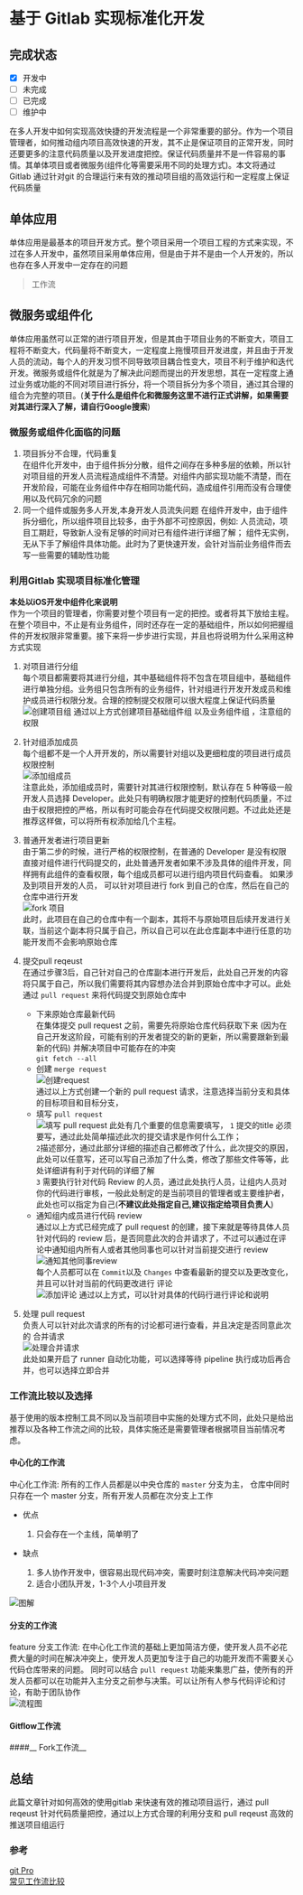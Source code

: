 # 基于 Gitlab 实现标准化开发  

## 完成状态  

- [x] 开发中
- [ ] 未完成
- [ ] 已完成
- [ ] 维护中

在多人开发中如何实现高效快捷的开发流程是一个非常重要的部分。作为一个项目管理者，如何推动组内项目高效快速的开发，其不止是保证项目的正常开发，同时还要更多的注意代码质量以及开发进度把控。保证代码质量并不是一件容易的事情。其单体项目或者微服务(组件化等需要采用不同的处理方式)。本文将通过Gitlab 通过针对git 的合理运行来有效的推动项目组的高效运行和一定程度上保证代码质量    

## 单体应用  
单体应用是最基本的项目开发方式。整个项目采用一个项目工程的方式来实现，不过在多人开发中，虽然项目采用单体应用，但是由于并不是由一个人开发的，所以也存在多人开发中一定存在的问题   


> 工作流

## 微服务或组件化  
单体应用虽然可以正常的进行项目开发，但是其由于项目业务的不断变大，项目工程将不断变大，代码量将不断变大，一定程度上拖慢项目开发进度，并且由于开发人员的流动，每个人的开发习惯不同导致项目耦合性变大，项目不利于维护和迭代开发。微服务或组件化就是为了解决此问题而提出的开发思想，其在一定程度上通过业务或功能的不同对项目进行拆分，将一个项目拆分为多个项目，通过其合理的组合为完整的项目。(__关于什么是组件化和微服务这里不进行正式讲解，如果需要对其进行深入了解，请自行Google搜索__)   
### 微服务或组件化面临的问题  
1. 项目拆分不合理，代码重复    
    在组件化开发中，由于组件拆分分散，组件之间存在多种多层的依赖，所以针对项目组的开发人员流程造成组件不清楚。对组件内部实现功能不清楚，而在开发阶段，可能在业务组件中存在相同功能代码，造成组件引用而没有合理使用以及代码冗余的问题  
2. 同一个组件或服务多人开发,本身开发人员流失问题 
    在组件开发中，由于组件拆分细化，所以组件项目比较多，由于外部不可控原因，例如: 人员流动，项目工期赶，导致新人没有足够的时间对已有组件进行详细了解； 组件无实例，无从下手了解组件具体功能。此时为了更快速开发，会针对当前业务组件而去写一些需要的辅助性功能   



### 利用Gitlab 实现项目标准化管理  
__本处以iOS开发中组件化来说明__   
作为一个项目的管理者，你需要对整个项目有一定的把控。或者将其下放给主程。在整个项目中，不止是有业务组件，同时还存在一定的基础组件，所以如何把握组件的开发权限非常重要。接下来将一步步进行实现，并且也将说明为什么采用这种方式实现   

1. 对项目进行分组  
    每个项目都需要将其进行分组，其中基础组件将不包含在项目组中，基础组件进行单独分组。业务组只包含所有的业务组件，针对组进行开发开发成员和维护成员进行权限分发。合理的控制提交权限可以很大程度上保证代码质量  
    ![创建项目组](../assets/gitbook/20181105154140369150208.png)
    通过以上方式创建项目基础组件组 以及业务组件组 ，注意组的权限  
2. 针对组添加成员  
    每个组都不是一个人开开发的，所以需要针对组以及更细粒度的项目进行成员权限控制   
    ![添加组成员](../assets/gitbook/20181105154140392181776.png)  
    注意此处，添加组成员时，需要针对其进行权限控制，默认存在 5 种等级一般开发人员选择 Developer。此处只有明确权限才能更好的控制代码质量，不过由于权限把控的严格，所以有时可能会存在代码提交权限问题。不过此处还是推荐这样做，可以将所有权添加给几个主程。   
3. 普通开发者进行项目更新  
    由于第二步的时候，进行严格的权限控制，在普通的 Developer 是没有权限直接对组件进行代码提交的，此处普通开发者如果不涉及具体的组件开发，同样拥有此组件的查看权限，每个组成员都可以进行组内项目代码查看。 如果涉及到项目开发的人员， 可以针对项目进行 fork 到自己的仓库，然后在自己的仓库中进行开发    
    ![fork 项目](../assets/gitbook/20181105154140441827772.png)   
    此时，此项目在自己的仓库中有一个副本，其将不与原始项目后续开发进行关联，当前这个副本将只属于自己，所以自己可以在此仓库副本中进行任意的功能开发而不会影响原始仓库   
4. 提交pull reqeust  
    在通过步骤3后，自己针对自己的仓库副本进行开发后，此处自己开发的内容将只属于自己，所以我们需要将其内容想办法合并到原始仓库中才可以。此处通过 `pull request` 来将代码提交到原始仓库中   
    * 下来原始仓库最新代码  
        在集体提交 pull request 之前，需要先将原始仓库代码获取下来 (因为在自己开发这阶段，可能有别的开发者提交的新的更新，所以需要跟新到最新的代码) 并解决项目中可能存在的冲突  
        `git fetch --all`  
    * 创建 `merge request`  
        ![创建request](../assets/gitbook/20181105154140519320328.png)   
        通过以上方式创建一个新的 pull request 请求，注意选择当前分支和具体的目标项目和目标分支， 
    * 填写 `pull request`  
        ![填写 pull request](../assets/gitbook/20181105154140540693719.png)
        此处有几个重要的信息需要填写，
        `1` 提交的title 必须要写，通过此处简单描述此次的提交请求是作何什么工作；       
        `2`描述部分，通过此部分详细的描述自己都修改了什么，此次提交的原因，此处可以任意写，还可以写自己添加了什么类，修改了那些文件等等，此处详细讲有利于对代码的详细了解      
        `3` 需要执行针对代码 Review 的人员，通过此处执行人员，让组内人员对你的代码进行审核，一般此处制定的是当前项目的管理者或主要维护者，此处也可以指定为自己(__不建议此处指定自己,建议指定给项目负责人__)       
    * 通知组内成员进行代码 review  
        通过以上方式已经完成了 pull  request 的创建，接下来就是等待具体人员针对代码的 review 后，是否同意此次的合并请求了，不过可以通过在评论中通知组内所有人或者其他同事也可以针对当前提交进行 review  
        ![通知其他同事review ](../assets/gitbook/20181105154140605853222.png)   
        每个人员都可以在 `Commit`以及 `Changes` 中查看最新的提交以及更改变化，并且可以针对当前的代码更改进行 评论   
        ![添加评论](../assets/gitbook/2018110515414062252728.png)
        通过以上方式，可以针对具体的代码行进行评论和说明

5. 处理 pull request  
    负责人可以针对此次请求的所有的讨论都可进行查看，并且决定是否同意此次的 合并请求     
    ![处理合并请求](../assets/gitbook/20181105154140783193589.png)      
    此处如果开启了 runner 自动化功能，可以选择等待 pipeline 执行成功后再合并，也可以选择立即合并   





### 工作流比较以及选择  
基于使用的版本控制工具不同以及当前项目中实施的处理方式不同，此处只是给出推荐以及各种工作流之间的比较，具体实施还是需要管理者根据项目当前情况考虑。   

#### __中心化的工作流__  
中心化工作流: 所有的工作人员都是以中央仓库的 `master` 分支为主， 仓库中同时只存在一个 master 分支，所有开发人员都在次分支上工作  
* 优点   
    1. 只会存在一个主线，简单明了  

* 缺点  
    1. 多人协作开发中，很容易出现代码冲突，需要时刻注意解决代码冲突问题  
    2. 适合小团队开发，1-3个人小项目开发   

![图解](../assets/gitbook/20181108154166513162800.png)
#### __分支的工作流__   
feature 分支工作流: 在中心化工作流的基础上更加简洁方便，使开发人员不必花费大量的时间在解决冲突上，使开发人员更加专注于自己的功能开发而不需要关心代码仓库带来的问题。 同时可以结合 `pull request` 功能来集思广益，使所有的开发人员都可以在功能并入主分支之前参与决策。可以让所有人参与代码评论和讨论，有助于团队协作        
![流程图](../assets/gitbook/20181108154166660558898.png)

#### __Gitflow工作流__    



####__ Fork工作流__





## 总结  
此篇文章针对如何高效的使用gitlab 来快速有效的推动项目运行，通过 pull reqeust 针对代码质量把控，通过以上方式合理的利用分支和 pull reqeust 高效的推送项目组运行      





### 参考  
[git Pro](https://progit.bootcss.com/)     
[常见工作流比较]()     